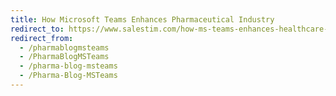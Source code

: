 ```yaml
---
title: How Microsoft Teams Enhances Pharmaceutical Industry
redirect_to: https://www.salestim.com/how-ms-teams-enhances-healthcare-pharmaceutical-industry/
redirect_from:
  - /pharmablogmsteams
  - /PharmaBlogMSTeams
  - /pharma-blog-msteams
  - /Pharma-Blog-MSTeams
---
```

